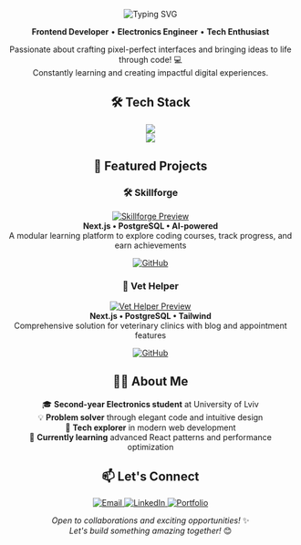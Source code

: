 <p align="center">
  <img src="https://readme-typing-svg.herokuapp.com/?font=Righteous&size=35&center=true&vCenter=true&width=500&height=70&duration=4000&lines=Hi+There!+👋;+I'm+Andriy!;" alt="Typing SVG" />
</p>

<p align="center">
  <strong>Frontend Developer</strong> • <strong>Electronics Engineer</strong> • <strong>Tech Enthusiast</strong>
</p>

<p align="center">
  Passionate about crafting pixel-perfect interfaces and bringing ideas to life through code! 💻<br/>
  Constantly learning and creating impactful digital experiences.
</p>

<h2 align="center">🛠️ Tech Stack</h2>

<div align="center">
  <img src="https://skillicons.dev/icons?i=react,nextjs,typescript,javascript,tailwind,css,html,nodejs,express,jest" />
  <br/>
  <img src="https://skillicons.dev/icons?i=postgres,mysql,prisma,git,github,vscode,figma,docker" />
</div>

<h2 align="center">🌟 Featured Projects</h2>

<div align="center">

### 🛠️ Skillforge
[![Skillforge Preview](https://img.shields.io/badge/Learning_Platform-4A90E2?style=for-the-badge)](https://skill-forge-sand.vercel.app/)  
**Next.js • PostgreSQL • AI-powered**  
A modular learning platform to explore coding courses, track progress, and earn achievements

[![GitHub](https://img.shields.io/badge/-View_on_GitHub-181717?style=for-the-badge&logo=github&logoColor=white)](https://github.com/Andriy-sh/SkillForge)

### 🐾 Vet Helper 
[![Vet Helper Preview](https://img.shields.io/badge/Clinic_System-4ECDC4?style=for-the-badge)](https://vet-helper.vercel.app/)  
**Next.js • PostgreSQL • Tailwind**  
Comprehensive solution for veterinary clinics with blog and appointment features  

[![GitHub](https://img.shields.io/badge/-View_on_GitHub-181717?style=for-the-badge&logo=github&logoColor=white)](https://github.com/Andriy-sh/VetHelper)

</div>

<h2 align="center">👨‍🎓 About Me</h2>

<p align="center">
🎓 <strong>Second-year Electronics student</strong> at University of Lviv<br/>
💡 <strong>Problem solver</strong> through elegant code and intuitive design<br/>
🚀 <strong>Tech explorer</strong> in modern web development<br/>
🌱 <strong>Currently learning</strong> advanced React patterns and performance optimization  
</p>

<h2 align="center">📫 Let's Connect</h2>

<div align="center">
  <a href="mailto:shavaloandriy1@gmail.com">
    <img src="https://img.shields.io/badge/-Email-EA4335?style=for-the-badge&logo=gmail&logoColor=white" alt="Email"/>
  </a>
  <a href="https://www.linkedin.com/in/%D0%B0%D0%BD%D0%B4%D1%80%D1%96%D0%B9-%D1%88%D0%B0%D0%B2%D0%B0%D0%BB%D0%BE-ab803b35b/">
    <img src="https://img.shields.io/badge/-LinkedIn-0A66C2?style=for-the-badge&logo=linkedin&logoColor=white" alt="LinkedIn"/>
  </a>
  <a href="https://andriy-shavalo-portfolio.vercel.app/">
    <img src="https://img.shields.io/badge/-Portfolio-FF4088?style=for-the-badge&logo=hugo&logoColor=white" alt="Portfolio"/>
  </a>
</div>

<p align="center">
  <em>Open to collaborations and exciting opportunities!</em> ✨<br/>
  <em>Let's build something amazing together!</em> 😊
</p>
